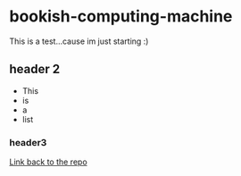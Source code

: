 # bookish-computing-machine
This is a test...cause im just starting :)

## header 2
- This 
- is 
- a 
- list


### header3
[Link back to the repo](https://github.com/DreamyM00n/bookish-computing-machine)

